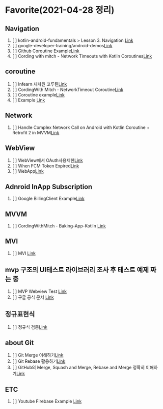# Favorite(2021-04-28 정리)

## Navigation

1. [ ] kotlin-android-fundamentals > Lesson 3. Navigation [Link](https://github.com/google-developer-training/android-kotlin-fundamentals-starter-apps/tree/master/AndroidTrivia-Starter)
1. [ ] google-developer-training/android-demos[Link](https://medium.com/androiddevelopers/navigation-conditional-navigation-e82d7e4905f0)
1. [ ] Github Coroutine Example[Link](https://devlopsquare.tistory.com/11)
1. [ ] Cording with mitch - Network Timeouts with Kotlin Coroutines[Link](https://www.youtube.com/watch?v=cu0_fHFQGbM&list=PLgCYzUzKIBE_PFBRHFB_aL5stMQg3smhL&index=2)

## coroutine

1. [ ] Infearn 새차원 코루틴[Link](https://www.inflearn.com/course/%EC%83%88%EC%B0%A8%EC%9B%90-%EC%BD%94%ED%8B%80%EB%A6%B0-%EC%BD%94%EB%A3%A8%ED%8B%B4#)
1. [ ] CordingWith Mitch - NetworkTimeout Coroutine[Link](https://www.youtube.com/watch?v=cu0_fHFQGbM&list=PLgCYzUzKIBE_PFBRHFB_aL5stMQg3smhL&index=2)
1. [ ] Coroutine example[Link](https://tourspace.tistory.com/150?category=797357)
1. [ ] Example [Link](https://github.com/andreabresolin/KotlinCoroutinesExamples)

## Network

1. [ ] Handle Complex Network Call on Android with Kotlin Coroutine + Retrofit 2 in MVVM[Link](https://oozou.com/blog/handle-complex-network-call-on-android-with-kotlin-coroutine-retrofit-2-in-mvvm-9)

## WebView

1. [ ] WebView에서 OAuth사용제한[Link](https://developers-kr.googleblog.com/2016/08/modernizing-oauth-interactions-in-native-apps.html)
1. [ ] When FCM Token Expired[Link](https://stackoverflow.com/questions/41982619/when-does-a-fcm-token-expire)
1. [ ] WebApp[Link](https://github.com/hackstarsj/AndroidWebApp)

## Adnroid InApp Subscription

1. [ ] Google BillingClient Example[Link](https://github.com/android/play-billing-samples)

## MVVM

1. [ ] CordingWithMitch - Baking-App-Kotlin [Link](https://github.com/mitchtabian/Baking-App-Kotlin)

## MVI

1. [ ] MVI [Link](https://github.com/mitchtabian/UI-Communication-with-MVI/blob/master/app/src/main/java/com/codingwithmitch/viewextensions/ui/BaseActivity.kt)

## mvp 구조의 UI테스트 라이브러리 조사 후 테스트 예제 짜는 중

1. [ ] MVP Webview Test [Link](https://thdev.tech/androiddev/2016/08/16/Android-WebView-TestCode/)
1. [ ] 구글 공식 문서 [Link](https://github.com/android/testing-samples)

## 정규표현식

1. [ ] 정규식 검증[Link](https://regexr.com/56j44)

## about Git

1. [ ] Git Merge 이해하기[Link](https://im-developer.tistory.com/182)
1. [ ] Git Rebase 활용하기[Link](https://velog.io/@godori/Git-Rebase)
1. [ ] GitHub의 Merge, Squash and Merge, Rebase and Merge 정확히 이해하기[Link](https://meetup.toast.com/posts/122)

## ETC

1. [ ] Youtube Firebase Example [Link](https://www.youtube.com/watch?v=1lT0ZliubU0)
